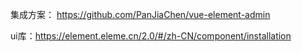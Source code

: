 集成方案： https://github.com/PanJiaChen/vue-element-admin

ui库：https://element.eleme.cn/2.0/#/zh-CN/component/installation
